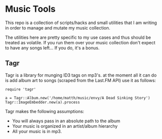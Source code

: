 # Music Tools

This repo is a collection of scripts/hacks and small utilities that I am writing
in order to manage and mutate my music collection.

The utilities here are pretty specific to my use cases and thus should be treated
as volatile. If you run them over your music collection don't expect to have any
songs left… If you do, it's a bonus.

## Tagr

Tagr is a library for munging ID3 tags on mp3's. at the moment all it can do is
add album art to songs (scraped from the Last.FM API) use it as follows:

    require 'tagr'

    a = Tagr::Album.new('/home/matth/music/envy/A Dead Sinking Story')
    Tagr::ImageEmbedder.new(a).process

Tagr makes the following assumptions:

* You will always pass in an absolute path to the album
* Your music is organized in an artist/album hierarchy
* All your music is in mp3.
